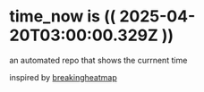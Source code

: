 # time_now is (( 2025-04-20T03:00:00.329Z ))

an automated repo that shows the currnent time

inspired by [breakingheatmap](https://github.com/breakingheatmap/breakingheatmap)